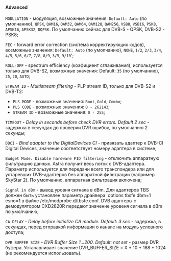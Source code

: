 #### Advanced

`MODULATION` - модуляция, возможные значения: `Default: Auto` (по умолчанию), `QPSK`, `QAM16`, `QAM32`, `QAM64`, `QAM128`, `QAM256`, `VSB8`, `VSB16`, `PSK8`, `APSK16`, `APSK32`, `DQPSK`. По умолчанию сейчас для DVB-S - QPSK, DVB-S2 - PSK8;

`FEC` - forward error correction (система корректирующих кодов), возможные значения: `Default: Auto` (по умолчанию), `NONE`, `1/2`, `2/3`, `3/4`, `4/5`, `5/6`, `6/7`, `7/8`, `8/9`, `3/5`, `9/10`';

`ROLL-OFF` - spectrum efficiency (коэфициент сглаживания), используется только для DVB-S2, возможные значения: Default: `35` (по умолчанию), `25`, `20`, `AUTO`;

`STREAM ID` - *Multistream filtering* - PLP stream ID, только для DVB-S2 и DVB-T2:  
   - `PLS MODE` - возможные значения: `Root`, `Gold`, `Combo`;
   - `PLS CODE` - возможные значения: `0 - 262143`;
   - `STREAM ID` - возможные значения: `0 - 255`;

`TIMEOUT` - *Delay in seconds before check DVR errors. Default 2 sec* - задержка в секундах до проверки DVR ошибок, по умолчанию 2 секунды;

`DDCI` - *Bind adapter to the DigitalDevices CI* - привязать адаптер к DVB-CI Digital Devices, значение соответствует номеру адаптера в системе;

`Budget Mode. Disable hardware PID filtering` - отключить аппаратную фильтрацию данных. Astra получит весь поток с DVB-адаптера. Параметр используется для передачи всего транспондера или для устаревших DVB-адаптеров без аппаратной фильтрации (например SkyStar 2). По умолчанию, аппаратная фильтрация включена;

`Signal in dBm` - вывод уровня сигнала в dBm. Для адаптеров TBS должен быть установлен параметр драйвера: options tbsfe dbm=1 esno=1 в файле /etc/modprobe.d/tbsfe.conf. DVB адаптеры с демодулятором CXD2820R передают значение уровеня сигнала в dBm по умолчанию;

`CA DELAY` - *Delay before initialize CA module. Default: 3 sec* - задержка, в секундах, перед отправкой информации о канале на модуль условного доступа;

`DVR BUFFER SIZE` - *DVR Buffer Size 1...200. Default: not set* - размер DVR буфера. Устанавливает значение DVR_BUFFER_SIZE = X * 10 * 188 * 1024 (не рекомендуется использовать).
